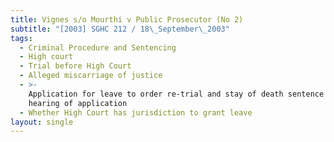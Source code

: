 ```yaml
---
title: Vignes s/o Mourthi v Public Prosecutor (No 2)
subtitle: "[2003] SGHC 212 / 18\_September\_2003"
tags:
  - Criminal Procedure and Sentencing
  - High court
  - Trial before High Court
  - Alleged miscarriage of justice
  - >-
    Application for leave to order re-trial and stay of death sentence pending
    hearing of application
  - Whether High Court has jurisdiction to grant leave
layout: single
---
```


